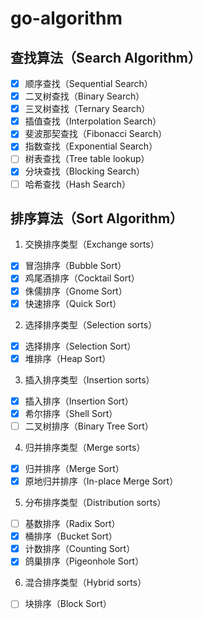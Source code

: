 # go-algorithm

## 查找算法（Search Algorithm）

- [x] 顺序查找（Sequential Search）
- [x] 二叉树查找（Binary Search）
- [x] 三叉树查找（Ternary Search）
- [x] 插值查找（Interpolation Search）
- [x] 斐波那契查找（Fibonacci Search）
- [x] 指数查找（Exponential Search）
- [ ] 树表查找（Tree table lookup）
- [x] 分块查找（Blocking Search）
- [ ] 哈希查找（Hash Search）  

## 排序算法（Sort Algorithm）

1. 交换排序类型（Exchange sorts）
- [x] 冒泡排序（Bubble Sort）
- [x] 鸡尾酒排序（Cocktail Sort）
- [x] 侏儒排序（Gnome Sort）
- [x] 快速排序（Quick Sort）

2. 选择排序类型（Selection sorts）
- [x] 选择排序（Selection Sort） 
- [x] 堆排序（Heap Sort）  

3. 插入排序类型（Insertion sorts）
- [x] 插入排序（Insertion Sort）
- [x] 希尔排序（Shell Sort）  
- [ ] 二叉树排序（Binary Tree Sort）

4. 归并排序类型（Merge sorts）
- [x] 归并排序（Merge Sort）
- [x] 原地归并排序（In-place Merge Sort）  

5. 分布排序类型（Distribution sorts）
- [ ] 基数排序（Radix Sort）
- [x] 桶排序（Bucket Sort）
- [x] 计数排序（Counting Sort）
- [x] 鸽巢排序（Pigeonhole Sort）

6. 混合排序类型（Hybrid sorts）
- [ ] 块排序（Block Sort）
